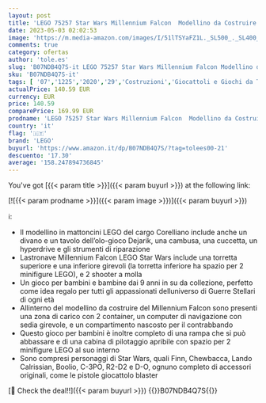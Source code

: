 ```yaml
---
layout: post
title: 'LEGO 75257 Star Wars Millennium Falcon  Modellino da Costruire con Finn  Chewbacca  Lando  Boolio  C-3PO  R2-D2 e D-O  Collezione: L’Ascesa di Skywalker'
date: 2023-05-03 02:02:53
image: 'https://m.media-amazon.com/images/I/51lTSYaFZ1L._SL500_._SL400_.jpg'
comments: true
category: ofertas
author: 'tole.es'
slug: 'B07NDB4Q7S-it LEGO 75257 Star Wars Millennium Falcon Modellino da...'
sku: 'B07NDB4Q7S-it'
tags: [ '07','1225','2020','29','Costruzioni','Giocattoli e Giochi da Tavolo - LuccaComics 2020','Giochi e giocattoli','Self Service','Set di costruzioni giocattolo','Special Features Stores','lego','🇮🇹', ]
actualPrice: 140.59 EUR
currency: EUR
price: 140.59
comparePrice: 169.99 EUR
prodname: 'LEGO 75257 Star Wars Millennium Falcon  Modellino da Costruire con Finn  Chewbacca  Lando  Boolio  C-3PO  R2-D2 e D-O  Collezione: L’Ascesa di Skywalker'
country: 'it'
flag: '🇮🇹'
brand: 'LEGO'
buyurl: 'https://www.amazon.it/dp/B07NDB4Q7S/?tag=tolees00-21'
descuento: '17.30'
average: '158.247894736845'
---
```


You've got [{{< param title >}}]({{< param buyurl >}}) at the following link:

[![{{< param prodname >}}]({{< param image >}})]({{< param buyurl >}})

ℹ️:

- Il modellino in mattoncini LEGO del cargo Corelliano include anche un divano e un tavolo dell’olo-gioco Dejarik, una cambusa, una cuccetta, un hyperdrive e gli strumenti di riparazione
- Lastronave Millennium Falcon LEGO Star Wars include una torretta superiore e una inferiore girevoli (la torretta inferiore ha spazio per 2 minifigure LEGO), e 2 shooter a molla
- Un gioco per bambini e bambine dai 9 anni in su da collezione, perfetto come idea regalo per tutti gli appassionati delluniverso di Guerre Stellari di ogni età
- Allinterno del modellino da costruire del Millennium Falcon sono presenti una zona di carico con 2 container, un computer di navigazione con sedia girevole, e un compartimento nascosto per il contrabbando
- Questo gioco per bambini è inoltre completo di una rampa che si può abbassare e di una cabina di pilotaggio apribile con spazio per 2 minifigure LEGO al suo interno
- Sono compresi personaggi di Star Wars, quali Finn, Chewbacca, Lando Calrissian, Boolio, C-3PO, R2-D2 e D-O, ognuno completo di accessori originali, come le pistole giocattolo blaster

[🛒 Check the deal!!]({{< param buyurl >}})
{{<world>}}B07NDB4Q7S{{</world>}}
